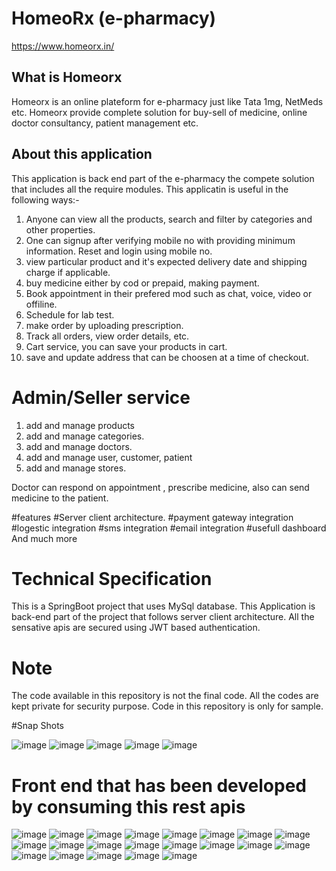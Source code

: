 # HomeoRx (e-pharmacy)
https://www.homeorx.in/

## What is Homeorx
Homeorx is an online plateform for e-pharmacy just like Tata 1mg, NetMeds etc. Homeorx provide complete solution for buy-sell of medicine, online doctor consultancy, patient management etc.

## About this application
This application is back end part of the e-pharmacy the compete solution that includes all the require modules. 
This applicatin is useful in the following ways:-
1) Anyone can view all the products, search and filter by categories and other properties. 
2) One can signup after verifying mobile no with providing minimum information. Reset and login using mobile no. 
3) view particular product and it's expected delivery date and shipping charge if applicable. 
4) buy medicine either by cod or prepaid, making payment.
5) Book appointment in their prefered mod such as chat, voice, video or offiline. 
6) Schedule for lab test. 
7) make order by uploading prescription. 
8) Track all orders, view order details, etc. 
9) Cart service, you can save your products in cart. 
10) save and update address that can be choosen at a time of checkout. 


# Admin/Seller service
1) add and manage products
2) add and manage categories. 
3) add and manage doctors. 
4) add and manage user, customer, patient
5) add and manage stores. 


Doctor can respond on appointment , prescribe medicine, also can send medicine to the patient. 

#features
#Server client architecture. 
#payment gateway integration
#logestic integration
#sms integration 
#email integration
#usefull dashboard 
And much more

# Technical Specification
This is a SpringBoot project that uses MySql database. This Application is back-end part of the project that follows server client architecture.
All the sensative apis are secured using JWT based authentication.


# Note
The code available in this repository is not the final code. All the codes are kept private for security purpose. Code in this repository is only for sample.

#Snap Shots

![image](https://github.com/manish8285/e-pharmacy/assets/113131864/c64d7c0b-aeab-4f1d-99d1-e2a8d2834049)
![image](https://github.com/manish8285/e-pharmacy/assets/113131864/2fab6c94-daca-456a-9526-fbefcbcbc9fb)
![image](https://github.com/manish8285/e-pharmacy/assets/113131864/9d393c7a-3212-4d81-a89f-a3d65b566cd8)
![image](https://github.com/manish8285/e-pharmacy/assets/113131864/5a4c17f9-b108-45c8-b8cd-6ddcd0a01398)
![image](https://github.com/manish8285/e-pharmacy/assets/113131864/08151c2d-a94b-48f6-ac43-195ca122486c)

# Front end that has been developed by consuming this rest apis
![image](https://github.com/manish8285/e-pharmacy/assets/113131864/e79f3b59-2747-40c5-a2ac-0f03d49803a0)
![image](https://github.com/manish8285/e-pharmacy/assets/113131864/41cc4340-da42-4333-8f4f-f8f2de2dac03)
![image](https://github.com/manish8285/e-pharmacy/assets/113131864/ab9edc36-b5f4-4677-8bfa-302e761ed567)
![image](https://github.com/manish8285/e-pharmacy/assets/113131864/7bea2316-be35-41ba-9238-452301990517)
![image](https://github.com/manish8285/e-pharmacy/assets/113131864/0e6ac363-17ba-4603-8962-39883d979b16)
![image](https://github.com/manish8285/e-pharmacy/assets/113131864/dfcdf7dc-ac02-4970-bf5f-016fd1bccabc)
![image](https://github.com/manish8285/e-pharmacy/assets/113131864/bf633827-fd12-4399-adb7-8263f6c1969f)
![image](https://github.com/manish8285/e-pharmacy/assets/113131864/0de741fe-f901-4eae-9887-ddf3455cb827)
![image](https://github.com/manish8285/e-pharmacy/assets/113131864/709116bf-e9e7-476e-b8e4-e31cf7e67399)
![image](https://github.com/manish8285/e-pharmacy/assets/113131864/8abbffa4-63b0-4ae3-b993-8a16d5ff48c3)
![image](https://github.com/manish8285/e-pharmacy/assets/113131864/8d5b9995-bba8-4cbd-9e7d-eeddb58699e9)
![image](https://github.com/manish8285/e-pharmacy/assets/113131864/ee052a26-2a7a-4e65-9e98-385b353473bd)
![image](https://github.com/manish8285/e-pharmacy/assets/113131864/18c6b00d-a8d9-4bc4-a788-47264c0f9ebc)
![image](https://github.com/manish8285/e-pharmacy/assets/113131864/05690872-48ae-4c6e-b03f-b4fc0e4cafc9)
![image](https://github.com/manish8285/e-pharmacy/assets/113131864/3c829c05-cd6e-4c4e-94f5-1e8305ed7049)
![image](https://github.com/manish8285/e-pharmacy/assets/113131864/d2526999-5fad-43a2-8562-cd922118b8c7)
![image](https://github.com/manish8285/e-pharmacy/assets/113131864/b97f5f89-e829-49cf-99e8-e75061036703)
![image](https://github.com/manish8285/e-pharmacy/assets/113131864/2f99f5ca-385c-407d-9d15-935abf154c1e)
![image](https://github.com/manish8285/e-pharmacy/assets/113131864/eef23d1b-5f6a-4014-9e26-1cc84e6370f5)
![image](https://github.com/manish8285/e-pharmacy/assets/113131864/1e014a7a-fe35-4f54-a288-c5df7a30d195)
![image](https://github.com/manish8285/e-pharmacy/assets/113131864/2cd5abac-bc17-43c0-aa40-f4e44936b6bd)


